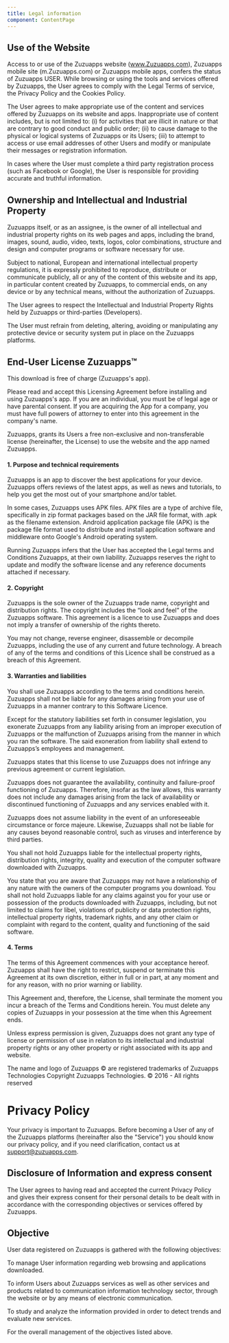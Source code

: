 ```yaml
---
title: Legal information
component: ContentPage
---
```



## Use of the Website

Access to or use of the Zuzuapps website (www.Zuzuapps.com), Zuzuapps mobile site (m.Zuzuapps.com) or Zuzuapps mobile apps, confers the status of Zuzuapps USER. While browsing or using the tools and services offered by Zuzuapps, the User agrees to comply with the Legal Terms of service, the Privacy Policy and the Cookies Policy.

The User agrees to make appropriate use of the content and services offered by Zuzuapps on its website and apps. Inappropriate use of content includes, but is not limited to: (i) for activities that are illicit in nature or that are contrary to good conduct and public order; (ii) to cause damage to the physical or logical systems of Zuzuapps or its Users; (iii) to attempt to access or use email addresses of other Users and modify or manipulate their messages or registration information.

In cases where the User must complete a third party registration process (such as Facebook or Google), the User is responsible for providing accurate and truthful information.

## Ownership and Intellectual and Industrial Property

Zuzuapps itself, or as an assignee, is the owner of all intellectual and industrial property rights on its web pages and apps, including the brand, images, sound, audio, video, texts, logos, color combinations, structure and design and computer programs or software necessary for use.

Subject to national, European and international intellectual property regulations, it is expressly prohibited to reproduce, distribute or communicate publicly, all or any of the content of this website and its app, in particular content created by Zuzuapps, to commercial ends, on any device or by any technical means, without the authorization of Zuzuapps.

The User agrees to respect the Intellectual and Industrial Property Rights held by Zuzuapps or third-parties (Developers).

The User must refrain from deleting, altering, avoiding or manipulating any protective device or security system put in place on the Zuzuapps platforms.

## End-User License Zuzuapps™

This download is free of charge (Zuzuapps's app).

Please read and accept this Licensing Agreement before installing and using Zuzuapps's app. If you are an individual, you must be of legal age or have parental consent. If you are acquiring the App for a company, you must have full powers of attorney to enter into this agreement in the company's name.

Zuzuapps, grants its Users a free non-exclusive and non-transferable license (hereinafter, the License) to use the website and the app named Zuzuapps.

#### 1. Purpose and technical requirements

Zuzuapps is an app to discover the best applications for your device. Zuzuapps offers reviews of the latest apps, as well as news and tutorials, to help you get the most out of your smartphone and/or tablet.

In some cases, Zuzuapps uses APK files. APK files are a type of archive file, specifically in zip format packages based on the JAR file format, with .apk as the filename extension. Android application package file (APK) is the package file format used to distribute and install application software and middleware onto Google's Android operating system.

Running Zuzuapps infers that the User has accepted the Legal terms and Conditions Zuzuapps, at their own liability. Zuzuapps reserves the right to update and modify the software license and any reference documents attached if necessary.

#### 2. Copyright

Zuzuapps is the sole owner of the Zuzuapps trade name, copyright and distribution rights. The copyright includes the “look and feel” of the Zuzuapps software. This agreement is a licence to use Zuzuapps and does not imply a transfer of ownership of the rights thereto.

You may not change, reverse engineer, disassemble or decompile Zuzuapps, including the use of any current and future technology. A breach of any of the terms and conditions of this Licence shall be construed as a breach of this Agreement.

#### 3. Warranties and liabilities

You shall use Zuzuapps according to the terms and conditions herein. Zuzuapps shall not be liable for any damages arising from your use of Zuzuapps in a manner contrary to this Software Licence.

Except for the statutory liabilities set forth in consumer legislation, you exonerate Zuzuapps from any liability arising from an improper execution of Zuzuapps or the malfunction of Zuzuapps arising from the manner in which you ran the software. The said exoneration from liability shall extend to Zuzuapps’s employees and management.

Zuzuapps states that this license to use Zuzuapps does not infringe any previous agreement or current legislation.

Zuzuapps does not guarantee the availability, continuity and failure-proof functioning of Zuzuapps. Therefore, insofar as the law allows, this warranty does not include any damages arising from the lack of availability or discontinued functioning of Zuzuapps and any services enabled with it.

Zuzuapps does not assume liability in the event of an unforeseeable circumstance or force majeure. Likewise, Zuzuapps shall not be liable for any causes beyond reasonable control, such as viruses and interference by third parties.

You shall not hold Zuzuapps liable for the intellectual property rights, distribution rights, integrity, quality and execution of the computer software downloaded with Zuzuapps.

You state that you are aware that Zuzuapps may not have a relationship of any nature with the owners of the computer programs you download. You shall not hold Zuzuapps liable for any claims against you for your use or possession of the products downloaded with Zuzuapps, including, but not limited to claims for libel, violations of publicity or data protection rights, intellectual property rights, trademark rights, and any other claim or complaint with regard to the content, quality and functioning of the said software.

#### 4. Terms

The terms of this Agreement commences with your acceptance hereof. Zuzuapps shall have the right to restrict, suspend or terminate this Agreement at its own discretion, either in full or in part, at any moment and for any reason, with no prior warning or liability.

This Agreement and, therefore, the License, shall terminate the moment you incur a breach of the Terms and Conditions herein. You must delete any copies of Zuzuapps in your possession at the time when this Agreement ends.

Unless express permission is given, Zuzuapps does not grant any type of license or permission of use in relation to its intellectual and industrial property rights or any other property or right associated with its app and website.

The name and logo of Zuzuapps © are registered trademarks of Zuzuapps Technologies
Copyright Zuzuapps Technologies. © 2016 - All rights reserved

# Privacy Policy

Your privacy is important to Zuzuapps. Before becoming a User of any of the Zuzuapps platforms (hereinafter also the "Service") you should know our privacy policy, and if you need clarification, contact us at support@zuzuapps.com.

## Disclosure of Information and express consent

The User agrees to having read and accepted the current Privacy Policy and gives their express consent for their personal details to be dealt with in accordance with the corresponding objectives or services offered by Zuzuapps.

## Objective

User data registered on Zuzuapps is gathered with the following objectives:

To manage User information regarding web browsing and applications downloaded.

To inform Users about Zuzuapps services as well as other services and products related to communication information technology sector, through the website or by any means of electronic communication.

To study and analyze the information provided in order to detect trends and evaluate new services.

For the overall management of the objectives listed above.
